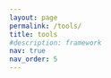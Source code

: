 ```yaml
---
layout: page
permalink: /tools/
title: tools
#description: framework
nav: true
nav_order: 5
---
```



